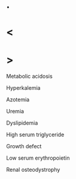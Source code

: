 # .

# <

# >

Metabolic acidosis

Hyperkalemia

Azotemia

Uremia

Dyslipidemia

High serum triglyceride

Growth defect

Low serum erythropoietin

Renal osteodystrophy
